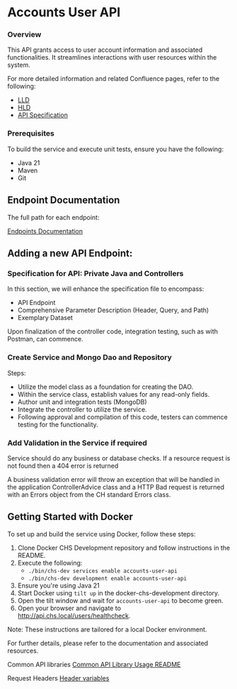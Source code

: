 # Accounts User API

### Overview
This API grants access to user account information and associated functionalities. It streamlines interactions with user resources within the system. 

For more detailed information and related Confluence pages, refer to the following:


- [LLD](https://your-company.atlassian.net/wiki/spaces/...)
- [HLD](https://companieshouse.atlassian.net/wiki/spaces/IDV/pages/4471619599/High+Level+Design+V3)
- [API Specification](https://companieshouse.atlassian.net/wiki/spaces/IDV/pages/4471619599/High+Level+Design+V3#API-Spec)

### Prerequisites
To build the service and execute unit tests, ensure you have the following:
- Java 21
- Maven
- Git



## Endpoint Documentation

The full path for each endpoint:

[Endpoints Documentation](docs/endpoint-documentation.md)

## Adding a new API Endpoint:
### Specification for API: Private Java and Controllers
In this section, we will enhance the specification file to encompass:

- API Endpoint
- Comprehensive Parameter Description (Header, Query, and Path)
- Exemplary Dataset

Upon finalization of the controller code, integration testing, such as with Postman, can commence.

### Create Service and Mongo Dao and Repository 

Steps:

- Utilize the model class as a foundation for creating the DAO.
- Within the service class, establish values for any read-only fields.
- Author unit and integration tests (MongoDB) 
- Integrate the controller to utilize the service.
- Following approval and compilation of this code, testers can commence testing for the functionality.

### Add Validation in the Service if required

Service should do any business or database checks. If a resource request is not found then a 404 error is returned

A business validation error will throw an exception that will be handled in the application ControllerAdvice class and a HTTP Bad request is returned with an Errors object from the CH standard Errors class.

## Getting Started with Docker
To set up and build the service using Docker, follow these steps:

1. Clone Docker CHS Development repository and follow instructions in the README.
2. Execute the following:
   - `./bin/chs-dev services enable accounts-user-api`
   - `./bin/chs-dev development enable accounts-user-api` 
3. Ensure you're using Java 21 
4. Start Docker using `tilt up` in the docker-chs-development directory.
5.  Open the tilt window and wait for `accounts-user-api` to become green.
6. Open your browser and navigate to http://api.chs.local/users/healthcheck.

Note: These instructions are tailored for a local Docker environment.

For further details, please refer to the documentation and associated resources.

Common API libraries
[Common API Library Usage README](docs/common-api-libraries-readme.md)

Request Headers [Header variables](./docs/header-variables.md)


